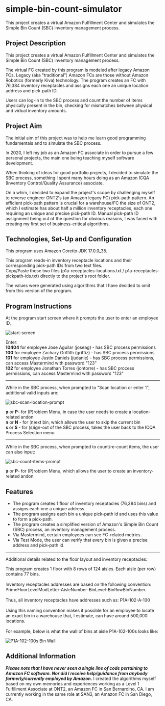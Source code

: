 # simple-bin-count-simulator
This project creates a virtual Amazon Fulfillment Center and simulates the Simple Bin Count (SBC) inventory management process.

## Project Description
This project creates a virtual Amazon Fulfillment Center and simulates the Simple Bin Count (SBC) inventory management process.

The virtual FC created by this program is modeled after legacy Amazon FCs. Legacy (aka "traditional") Amazon FCs are those without Amazon Robotics (formerly Kiva) technology. The program creates an FC with 76,384 inventory receptacles and assigns each one an unique location address and pick-path ID.

Users can log-in to the SBC process and count the number of items physically present in the bin, checking for mismatches between physical and virtual inventory amounts.

## Project Aim
The initial aim of this project was to help me learn good programming fundamentals and to simulate the SBC process.

In 2020, I left my job as an Amazon FC associate in order to pursue a few personal projects, the main one being teaching myself software development.

When thinking of ideas for good portfolio projects, I decided to simulate the SBC process, something I spent many hours doing as an Amazon ICQA (Inventory Control/Quality Assurance) associate.

On a whim, I decided to expand the project's scope by challenging myself to reverse engineer ONT2's (an Amazon legacy FC) pick-path pattern. An efficient pick-path pattern is crucial for a warehouse/FC the size of ONT2, which I estimate has about half a million inventory receptacles, each one requiring an unique and precise pick-path ID. Manual pick-path ID assignment being out of the question for obvious reasons, I was faced with creating my first set of business-critical algorithms.

## Technologies, Set-Up and Configuration
This program uses Amazon Coretto JDK 17.0.0_35.

This program reads-in inventory receptacle locations and their corresponding pick-path IDs from two text files.\
Copy/Paste these two files (p1a-receptacles-locations.txt / p1a-receptacles-pickpath-ids.txt) directly to the project's root folder.

The values were generated using algorithms that I have decided to omit from this version of the program.

## Program Instructions
At the program start screen where it prompts the user to enter an employee ID,

![start-screen](https://github.com/JGAguilar626/simple-bin-count-simulator/assets/129235347/a66fdc77-f0e7-4720-ba4e-f6661db7096b)

Enter:\
**10404** for employee Jose Aguilar (joseag) - has SBC process permissions\
**100** for employee Zachary Griffith (griffiz) - has SBC process permissions\
**101** for employee Justin Daniels (judanie) - has SBC process permissions, can access Mastermind with password "123"\
**102** for employee Jonathan Torres (jontorre) - has SBC process permissions, can access Mastermind with password "123"

-----

While in the SBC process, when prompted to "Scan location or enter 1", additional valid inputs are:

![sbc-scan-location-prompt](https://github.com/JGAguilar626/simple-bin-count-simulator/assets/129235347/592d707b-c1e5-4eca-a1c7-cf6401a91ef4)

**p** or **P**- for (P)roblem Menu, in case the user needs to create a location-related andon\
**n** or **N** - for (n)ext bin, which allows the user to skip the current bin\
**s** or **S** - for (s)ign-out of the SBC process, takes the user back to the ICQA Process Selection menu

-----

While in the SBC process, when prompted to count/re-count items, the user can also input:

![sbc-count-items-prompt](https://github.com/JGAguilar626/simple-bin-count-simulator/assets/129235347/e8da4d94-2497-4a11-aa64-49556d2ee5a5)

**p** or **P**- for (P)roblem Menu, which allows the user to create an inventory-related andon

## Features
- The program creates 1 floor of inventory receptacles (76,384 bins) and assigns each one a unique address.
- The program assigns each bin a unique pick-path id and uses this value to form a pick-path.
- The program creates a simplified version of Amazon's Simple Bin Count (SBC) process, an inventory management process.
- Via Mastermind, certain employees can see FC-related metrics.
- Via Test Mode, the user can verify that every bin is given a precise address and pick-path id.

-----

Additional details related to the floor layout and inventory receptacles:

This program creates 1 floor with 8 rows of 124 aisles. Each aisle (per row) contains 77 bins.\
\
Inventory receptacles addresses are based on the following convention:\
PrimeFloorLevelModLetter-AisleNumber-BinLevel-BinRowBinNumber.\
\
Thus, all inventory receptacles have addresses such as: P1A-102-A-100\
\
Using this naming convention makes it possible for an employee to locate an exact bin in a warehouse that, I estimate, can have around 500,000 locations.\
\
For example, below is what the wall of bins at aisle P1A-102-100s looks like:

![P1A-102-100s Bin Wall](https://github.com/JGAguilar626/simple-bin-count-simulator/assets/129235347/a96c373e-6bb1-4db8-be0b-0489328d1fc0)

## Additional Information
***Please note that I have never seen a single line of code pertaining to Amazon FC software. Nor did I receive help/guidance from anybody formerly/currently employed by Amazon.*** I created the algorithms myself based on my own memories and experiences working as a Level 1 Fulfillment Associate at ONT2, an Amazon FC in San Bernardino, CA. I am currently working in the same role
at SAN3, an Amazon FC in San Diego, CA.
